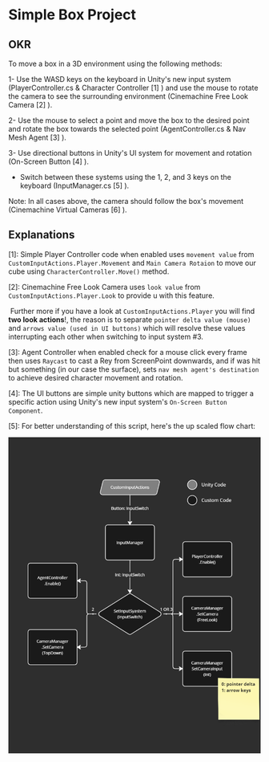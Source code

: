 # Simple Box Project

## OKR

To move a box in a 3D environment using the following methods:

1- Use the WASD keys on the keyboard in Unity's new input system (PlayerController.cs & Character Controller [1] ) and use the mouse to rotate the camera to see the surrounding environment (Cinemachine Free Look Camera [2] ).

2- Use the mouse to select a point and move the box to the desired point and rotate the box towards the selected point (AgentController.cs & Nav Mesh Agent [3] ).

3- Use directional buttons in Unity's UI system for movement and rotation (On-Screen Button [4] ).

 * Switch between these systems using the 1, 2, and 3 keys on the keyboard (InputManager.cs [5] ).

Note: In all cases above, the camera should follow the box's movement (Cinemachine Virtual Cameras [6] ).

## Explanations

[1]: Simple Player Controller code when enabled uses `movement value` from `CustomInputActions.Player.Movement` and `Main Camera Rotaion` to move our cube using `CharacterController.Move()` method.

[2]: Cinemachine Free Look Camera uses `look value` from `CustomInputActions.Player.Look` to provide u with this feature.

​	Further more if you have a look at `CustomInputActions.Player` you will find **two look actions**!, the reason is to separate `pointer delta value (mouse)` and `arrows value (used in UI buttons)` which will resolve these values interrupting each other when switching to input system #3.

[3]: Agent Controller when enabled check for a mouse click every frame then uses `Raycast` to cast a Rey from ScreenPoint downwards, and if was hit but something (in our case the surface), sets `nav mesh agent's destination` to achieve desired character movement and rotation.

[4]: The UI buttons are simple unity buttons which are mapped to trigger a specific action using Unity's new input system's `On-Screen Button Component`.

[5]: For better understanding of this script, here's the up scaled flow chart:


![InputManagerDiagram](https://github.com/shawnkasaei/badbadak-simple-box-test/blob/main/README/Images/InputManagerDiagram.png)
